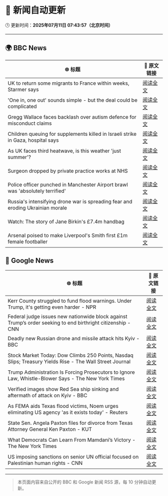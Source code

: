 # 🧠 新闻自动更新

🕒 更新时间：**2025年07月11日 07:43:57（北京时间）**

---

## 🌍 BBC News

| 🌐 标题 | 🔗 原文链接 |
|--------|-------------|
| UK to return some migrants to France within weeks, Starmer says | [阅读全文](https://www.bbc.com/news/articles/c4g2edx410wo) |
| 'One in, one out' sounds simple - but the deal could be complicated | [阅读全文](https://www.bbc.com/news/articles/c8d60djgqndo) |
| Gregg Wallace faces backlash over autism defence for misconduct claims | [阅读全文](https://www.bbc.com/news/articles/cx24lxl85wyo) |
| Children queuing for supplements killed in Israeli strike in Gaza, hospital says | [阅读全文](https://www.bbc.com/news/articles/c4gd01g1gxro) |
| As UK faces third heatwave, is this weather 'just summer'? | [阅读全文](https://www.bbc.com/weather/articles/cwyrw66jkkko) |
| Surgeon dropped by private practice works at NHS | [阅读全文](https://www.bbc.com/news/articles/cev0n2r0d2yo) |
| Police officer punched in Manchester Airport brawl was 'absolutely terrified' | [阅读全文](https://www.bbc.com/news/articles/cvgn8dz3l0lo) |
| Russia's intensifying drone war is spreading fear and eroding Ukrainian morale | [阅读全文](https://www.bbc.com/news/articles/c0m8gn7grn2o) |
| Watch: The story of Jane Birkin's £7.4m handbag | [阅读全文](https://www.bbc.com/news/videos/c24vdnp37d1o) |
| Arsenal poised to make Liverpool's Smith first £1m female footballer | [阅读全文](https://www.bbc.com/sport/football/articles/cp8m517dl99o) |

## 📰 Google News

| 🌐 标题 | 🔗 原文链接 |
|--------|-------------|
| Kerr County struggled to fund flood warnings. Under Trump, it's getting even harder - NPR | [阅读全文](https://news.google.com/rss/articles/CBMihgFBVV95cUxNOXJIcVNTRkdOWE1mN0hZcklncDU5VTVyZnUweWxha01SWWJ3S3pkQlVjLU1GcE16VE1MZDdhZ0FWQmdDOEtFcHZSanlDZkNrUkQwOFotM2tRX3JiZ0pZY3JEQ0lqSUxOQnFhSXB1MXBqVG1hOWdkSVVsTG5HRno1c2VQcUxOQQ?oc=5) |
| Federal judge issues new nationwide block against Trump’s order seeking to end birthright citizenship - CNN | [阅读全文](https://news.google.com/rss/articles/CBMiiwFBVV95cUxNeENtY1JhaWNuTk1rdm9yZ1FZQjZackpnckg3NkhwU0wxS256djV0bEh4amhkb2VsTjJFOUZwb0R2cTBVT21ONWIwMklHRUNHZzB0dWsyVmdLRDkwRGt1VDZ0NndyTk9rN3JrSk02cDROVkI4UzFTQ0p0TzRFRmxHMjNYbWNJRTBHZkFB0gGQAUFVX3lxTE9oQmtLZ3VBdkhtNG44OEZ0Z3NtXy1ZdmtMNGdTTGk5eC1MVVFxWGhIcm0wNWxFdEtZbXBWNVhZZFdnaTNFX0Z2WE5kRjZSdnhKVW1QQ2xQVUl1TkZXS0NkTWc3NGN3Z2tmSzZtNEtFMFg0em5wUVdUNzVFQTVfZ3c4YUV0akZEcTFXSDZ5RTBFLQ?oc=5) |
| Deadly new Russian drone and missile attack hits Kyiv - BBC | [阅读全文](https://news.google.com/rss/articles/CBMiWkFVX3lxTE1uUWpYNnZrQWxnS0ZUelVxczBwWHpZbWY1dlFpVkpGSElEZUpXUENwejNEQldpQl9TQndFV3p6Nm83NUFPcDZ5cnROS2FDcWpSWmFlZDRGU1lSd9IBX0FVX3lxTFBOVnluSmhUdjRVVkoxQmxSRG50MEdJcjFHNFp5YURMNGg5bTRkYmZkYlMwNlk3UVUyeEQwMi1JUS1HT3pHTGN4QUNubmg0NjIxUF9WS0JEdXFFLWstR3Jj?oc=5) |
| Stock Market Today: Dow Climbs 250 Points, Nasdaq Slips; Treasury Yields Rise - The Wall Street Journal | [阅读全文](https://news.google.com/rss/articles/CBMihwFBVV95cUxQQm1iSkh2NHFWaWlIRVN0Y0FZSEd0b3RRSnRiZTRLbGNGMk45eFBKdzc1MC05dmhQNlc0eWdzRjVtZXJhOFZYSVlEMnJLa19DZG13UkVEUWotWDR4V2xKVUNvcG5XN2d6U0JLRXVJeUZ6bmxGNnlaSmotQUVIeW1Td3ZZdG9mTHM?oc=5) |
| Trump Administration Is Forcing Prosecutors to Ignore Law, Whistle-Blower Says - The New York Times | [阅读全文](https://news.google.com/rss/articles/CBMiowFBVV95cUxNRDRDS3VZZGd6c21Fa3JPNnd4cmJ2SkxWNE9JMzNKZ2EtWlBzZzNkMVVkbHEzcTVmZExtNFY1UzVjNDFjQkdHUHlfTVM4amlEQW51Y0I5WW4zeFVVMnNCdWpWMzFLTGdtX0NORGZod1VjR0xfZEZ3a25YSHBIanptWDJKSEg1aFUxSWx3R3BMX0U3N25lalJldGxsVFFVZEF3LTdz?oc=5) |
| Verified images show Red Sea ship sinking and aftermath of attack on Kyiv - BBC | [阅读全文](https://news.google.com/rss/articles/CBMiVEFVX3lxTE1ycC05cmhmTFJKN2RLS1NTdGJWUm5wa1I4SDUtQnE3NFlTMzFxdnZ2MjVoQVJsbXJULThsT2xXUllzYnY5dG9SR01PbmJZaWZyTnRRYQ?oc=5) |
| As FEMA aids Texas flood victims, Noem urges eliminating US agency 'as it exists today' - Reuters | [阅读全文](https://news.google.com/rss/articles/CBMixwFBVV95cUxPVzBob0dtSXJybzF5S1FmV3c0UzFLbWJaMlNFZXpmcGRKdDBvSi1xeDVTTFNDWjdXeFo2UC1tbkVaSmdlYk4xZkljOGY0U1pfcFQyTWhLR2F3am56ZWtUUFpUcURMNHhuaVRMSkhHVUFrV2taUVY2Uk5RMFBDSlFiM0JtdktfNXRIQ0dYREJNZmVaTk90WEJ4bzhTUnBIbDkyVGYteDRQRlJ4WldwZFBBb0pnNER3cGxRRFUtUjR3c09ScURPZjY4?oc=5) |
| State Sen. Angela Paxton files for divorce from Texas Attorney General Ken Paxton - KUT | [阅读全文](https://news.google.com/rss/articles/CBMivAFBVV95cUxQMndKNXZUV2ptTXlHLUlVMDZrTEdtcXNDSS1PQ0NxUzc0enpKTy1lMFB6MHdSTS10R2V3TzVxRTdBcG1qRElhbVlwSWk0UmNIV21sbW1lSWJOR0pickhIb0dCQkxpOThlbTA5amtCZ0lEeDhEZm9CeWlBUGVxd0JzVFhyM0I5VTVuZTJpXzhkUm15OXB3NWduRXp6UkxXZFJ1NzhfTmowcDBTYkdaZktOTENJOVVhdUN0LWpQag?oc=5) |
| What Democrats Can Learn From Mamdani’s Victory - The New York Times | [阅读全文](https://news.google.com/rss/articles/CBMijAFBVV95cUxNOUhlQUlSbnJWTF83WlpsRF8tVmVQUlRGQXljQTc5Zms4SUY0U1dma3Z6cUE5YkpCRFQ4cWpEYUVOZ2g4aGlUbTB1c1NsdUtPZlQ0U0tyNzl4NnN0cW96dUVZTWRjM0hnWDNjYlVEQlYzNFRTaTVYRGxfd2FhVHV2dXhlT1RQd2tKZ3ZMXw?oc=5) |
| US imposing sanctions on senior UN official focused on Palestinian human rights - CNN | [阅读全文](https://news.google.com/rss/articles/CBMikwFBVV95cUxNbjZlVV91YXJKQ1RwNGpPRURHUkVDYVVZbTYySE1qNVo2RG1RTko3TW9zaWVhS3hzY0Zna2VTT2M3U3M5dEtFbTJsbVl2b01oSVRCYTZ3OGxyT2ZseW8zbkNrSTYzZVp4dHhYb3JjYjM2YnFhQ0NURkp4UWN5cHpCSGlsUkRDSGwtLTlpNDVvZDdVYzjSAZgBQVVfeXFMTUViWldhcXV2SV9xbGZXYUdUXzdidVZ4Mk1ZcnBXMi1qZHl5VXZJdU8tOWNnUHJjcGJJcTJoaWVNakNwRnJ4ZGFhYTNjUFJkbFhqWDZnOXljT2czczVfdEtRSy1ZeGJLYnJmenJSZlM5SElmc2pLZ3VxeXJTSmN3T1ZQQ3ExWEdXQ04zV0ZkMmExZ0JIX2dTY3U?oc=5) |

---
> 本页面内容来自公开的 BBC 和 Google 新闻 RSS 源，每 10 分钟自动更新。